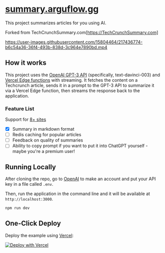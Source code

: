 # [summary.arguflow.gg](https://www.summary.arguflow.gg/)

This project summarizes articles for you using AI.

Forked from TechCrunchSummary.com[https://TechCrunchSummary.com]

https://user-images.githubusercontent.com/15804464/217436774-b6c54a36-36f4-493b-838d-3c964e7890bd.mp4

## How it works

This project uses the [OpenAI GPT-3 API](https://openai.com/api/) (specifically, text-davinci-003) and [Vercel Edge functions](https://vercel.com/features/edge-functions) with streaming. It fetches the content on a Techcrunch article, sends it in a prompt to the GPT-3 API to summarize it via a Vercel Edge function, then streams the response back to the application.

### Feature List 

Support for [8+ sites](https://summary.arguflow.gg/supported-sites)

- [x] Summary in markdown format
- [ ] Redis caching for popular articles
- [ ] Feedback on quality of summaries 
- [ ] Ability to copy prompt if you want to put it into ChatGPT yourself - maybe you're a premium user! 

## Running Locally

After cloning the repo, go to [OpenAI](https://beta.openai.com/account/api-keys) to make an account and put your API key in a file called `.env`.

Then, run the application in the command line and it will be available at `http://localhost:3000`.

```bash
npm run dev
```

## One-Click Deploy

Deploy the example using [Vercel](https://vercel.com?utm_source=github&utm_medium=readme&utm_campaign=vercel-examples):

[![Deploy with Vercel](https://vercel.com/button)](https://vercel.com/new/clone?repository-url=https://github.com/arguflow/article-summarizer&env=OPENAI_API_KEY&project-name=article-summarizer&repo-name=article-summarizer)
